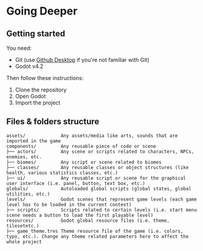 # Going Deeper

## Getting started

You need:
* Git (use [Github Desktop](https://desktop.github.com/) if you're not familiar with Git)
* Godot v4.2

Then follow these instructions:
1. Clone the repository
3. Open Godot
4. Import the project

## Files & folders structure

```
assets/             Any assets/media like arts, sounds that are imported in the game
components/         Any reusable piece of code or scene
├── actors/         Any scene or scripts related to characters, NPCs, enemies, etc.
├── biomes/         Any script or scene related to biomes
├── classes/        Any reusable classes or object structures (like health, various statistics classes, etc.)
├── ui/             Any reusable script or scene for the graphical user interface (i.e. panel, button, text box, etc.)
globals/            Autoloaded global scripts (global states, global utilities, etc.)
levels/             Godot scenes that represent game levels (each game level has to be loaded in the current context)
├── scripts/        Scripts related to certain levels (i.e. start menu scene needs a button to load the first playable level)
resources/          Godot global resource files (i.e. theme, tilesetetc.)
├── game_theme.tres Theme resource file of the game (i.e. colors, typo, etc.). Change any theme related parameters here to affect the whole project
```
